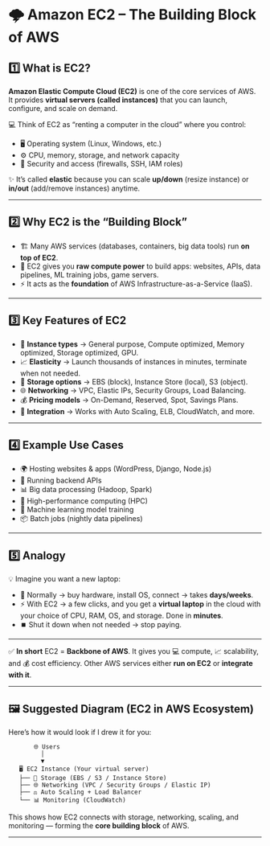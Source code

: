 

# 🌩️ **Amazon EC2 – The Building Block of AWS**

## 1️⃣ What is EC2?

**Amazon Elastic Compute Cloud (EC2)** is one of the core services of AWS. It provides **virtual servers (called instances)** that you can launch, configure, and scale on demand.

💻 Think of EC2 as “renting a computer in the cloud” where you control:

* 🖥️ Operating system (Linux, Windows, etc.)
* ⚙️ CPU, memory, storage, and network capacity
* 🔐 Security and access (firewalls, SSH, IAM roles)

✨ It’s called **elastic** because you can scale **up/down** (resize instance) or **in/out** (add/remove instances) anytime.

---

## 2️⃣ Why EC2 is the “Building Block”

* 🏗️ Many AWS services (databases, containers, big data tools) run **on top of EC2**.
* 🚀 EC2 gives you **raw compute power** to build apps: websites, APIs, data pipelines, ML training jobs, game servers.
* ⚡ It acts as the **foundation** of AWS Infrastructure-as-a-Service (IaaS).

---

## 3️⃣ Key Features of EC2

* 🧩 **Instance types** → General purpose, Compute optimized, Memory optimized, Storage optimized, GPU.
* 📈 **Elasticity** → Launch thousands of instances in minutes, terminate when not needed.
* 💾 **Storage options** → EBS (block), Instance Store (local), S3 (object).
* 🌐 **Networking** → VPC, Elastic IPs, Security Groups, Load Balancing.
* 💰 **Pricing models** → On-Demand, Reserved, Spot, Savings Plans.
* 🔄 **Integration** → Works with Auto Scaling, ELB, CloudWatch, and more.

---

## 4️⃣ Example Use Cases

* 🌍 Hosting websites & apps (WordPress, Django, Node.js)
* 🔌 Running backend APIs
* 📊 Big data processing (Hadoop, Spark)
* 🧮 High-performance computing (HPC)
* 🤖 Machine learning model training
* 📦 Batch jobs (nightly data pipelines)

---

## 5️⃣ Analogy

💡 Imagine you want a new laptop:

* 🛒 Normally → buy hardware, install OS, connect → takes **days/weeks**.
* ⚡ With EC2 → a few clicks, and you get a **virtual laptop** in the cloud with your choice of CPU, RAM, OS, and storage. Done in **minutes**.
* ⏹️ Shut it down when not needed → stop paying.

---

✅ **In short**
EC2 = **Backbone of AWS**.
It gives you 💻 compute, 📈 scalability, and 💰 cost efficiency.
Other AWS services either **run on EC2** or **integrate with it**.

---

## 🖼️ Suggested Diagram (EC2 in AWS Ecosystem)

Here’s how it would look if I drew it for you:

```
       🌐 Users
         │
         ▼
   🖥️ EC2 Instance (Your virtual server)
   ├── 💾 Storage (EBS / S3 / Instance Store)
   ├── 🌐 Networking (VPC / Security Groups / Elastic IP)
   ├── ⚖️ Auto Scaling + Load Balancer
   └── 📊 Monitoring (CloudWatch)
```

This shows how EC2 connects with storage, networking, scaling, and monitoring — forming the **core building block** of AWS.

---